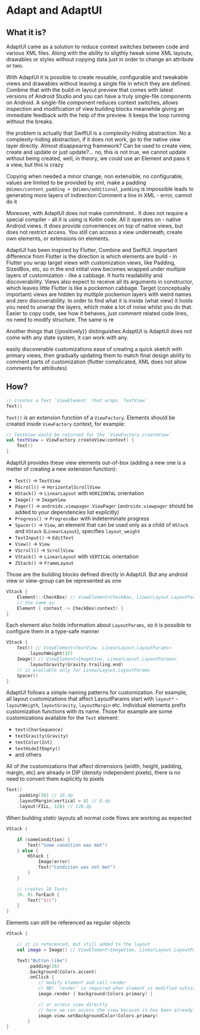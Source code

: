 # Adapt and AdaptUI

## What it is?

AdaptUI came as a solution to reduce context switches between code and various XML files. Along with
the ability to sligthly tweak some XML layouts, drawables or styles without copying data just in
order to change an attribute or two.

With AdaptUI it is possible to create reusable, configurable and tweakable views and drawables
without leaving a single file in which they are defined. Combine that with the build-in layout
preview that comes with latest versions of Android Studio and you can have a truly single-file
components on Android. A single-file component reduces context switches, allows inspection and
modification of view building blocks meanwhile giving an immediate feedback with the help of the
preview. It keeps the loop running without the breaks.

the problem is actually that SwiftUI is a complexity-hiding abstraction.
No a complexity-hiding abstraction, if it does not work, go to the native view layer directly.
Almost disappearing framework? Can be used to create view, create and update or just update?... no, this
is not true, we cannot update without being created, well, in theory, we could use an Element and pass it a view, but
this is crazy

Copying when needed a minor change, non extensible, no configurable, values are limited to be provided by xml,
make a padding `@dimen/content_padding + @dimen/additional_padding` is impossible leads to generating 
more layers of indirection
Comment a line in XML - error, cannot do it

Moreover, with AdaptUI does not make commitment.. It does not require a special compiler - all it is
using is Kotlin code. All it operates on - native Android views. It does provide conveniences on top
of native views, but does not restrict access. You still can access a view underneath, create own
elements, or extensions on elements.

AdaptUI has been inspired by Flutter, Combine and SwiftUI. Important difference from Flutter is the
direction is which elements are build - in Flutter you wrap target views with customization views,
like Padding, SizedBox, etc, so in the end initial view becomes wrapped under multiple layers of
customization - like a cabbage. It hurts readability and discoverability. Views also expect to
receive all its arguments in constructor, which leaves little Flutter is like a pockemon cabbage.
Target (conceptually important)
views are hidden by multiple pockemon layers with weird names and zero discoverability. In order to
find what it is inside (what view)
it holds you need to unwrap the layers, which make a lot of noise whilst you do that. Easier to copy
code, see how it behaves, just comment related code lines, no need to modify structure. The same is
re

Another things that {{positively}} distinguishes AdaptUI is AdaptUI does not come with any state
system, it can work with any.

easily discoverable customizations ease of creating a quick sketch with primary views, then
gradually updating them to match final design ability to comment parts of customization (flutter
complicated, XML does not allow comments for attributes)

## How?

```kotlin
// creates a Text `ViewElement` that wraps `TextView`
Text()
```

`Text()` is an extension function of a `ViewFactory`. Elements should be created
inside `ViewFactory` context, for example:

```kotlin
// TextView would be returned for the `ViewFactory.createView`
val textView = ViewFactory.createView(context) {
    Text()
}
```

AdaptUI provides these view elements out-of-box (adding a new one is a metter of creating a new
extension function):

* `Text()` -> `TextView`
* `HScroll()` -> `HorizontalScrollView`
* `HStack()` -> `LinearLayout` with `HORIZONTAL` orientation
* `Image()` -> `ImageView`
* `Pager()` -> `androidx.viewpager.ViewPager` (`androidx.viewpager` should be added to your
  dependencies list explicitly)
* `Progress()` -> `ProgressBar` with indeterminate progress
* `Spacer()` -> `View`, an element that can be used only as a child of `HStack`
  and `VStack` (`LinearLayout`), specifies `layout_weight`
* `TextInput()` -> `EditText`
* `View()` -> `View`
* `VScroll()` -> `ScrollView`
* `VStack()` -> `LinearLayout` with `VERTICAL` orientation
* `ZStack()` -> `FrameLayout`

Those are the building blocks defined directly in AdaptUI. But any android view or view-group can be
represented as one

```kotlin
VStack {
    Element(::CheckBox) // ViewElement<CheckBox, LinearLayout.LayoutParams>
    // the same as
    Element { context -> CheckBox(context) }
}
```

Each element also holds information about `LayoutParams`, so it is possible to configure them in a
type-safe manner

```kotlin
VStack {
    Text() // ViewElement<TextView, LinearLayout.LayoutParams>
        .layoutWeight(1F)
    Image() // ViewElement<ImageView, LinearLayout.LayoutParams>
        .layoutGravity(Gravity.trailing.end)
    // is available only for LinearLayout.LayoutParams
    Spacer()
}
```

AdaptUI follows a simple naming patterns for customization. For example, all layout customizations
that affect LayoutParams start with `layout*` -
`layoutWeigth`, `layoutGravity`, `layoutMargin` etc. Individual elements prefix customization
functions with its name. Those for example are some customizations available for the `Text` element:

* `text(CharSequence)`
* `textGravity(Gravity)`
* `textColor(Int)`
* `textHideIfEmpty()`
* and others

All of the customizations that affect dimensions
(width, height, padding, margin, etc) are already in DIP (density independent pixels), there is no
need to convert them explicitly to pixels

```kotlin
Text()
    .padding(16) // 16.dp
    .layoutMargin(vertical = 8) // 8.dp
    .layout(FILL, 128) // 128.dp
```

When building _static_ layouts all normal code flows are working as expected

```kotlin
VStack {

    if (someCondition) {
        Text("Some condition was met")
    } else {
        HStack {
            Image(error)
            Text("Condition was not met")
        }
    }

    // creates 10 Texts
    (0..9).forEach {
        Text("$it")
    }
}
```

Elements can still be referenced as regular objects

```kotlin
VStack {

    // it is referenced, but still added to the layout
    val image = Image() // ViewElement<ImageView, LinearLayout.LayoutParams>

    Text("Button-like")
        .padding(16)
        .background(Colors.accent)
        .onClick {
            // modify element and call render
            // NB! `render` is required when element is modified outside view-building phase
            image.render { background(Colors.primary) }

            // or access view directly
            // here we can access the view because it has been already initialized
            image.view.setBackgroundColor(Colors.primary)
        }
}
```



